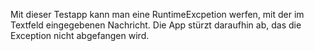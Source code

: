 Mit dieser Testapp kann man eine RuntimeExcpetion werfen, mit der im Textfeld eingegebenen Nachricht. Die App stürzt daraufhin ab, das die Exception nicht abgefangen wird.
